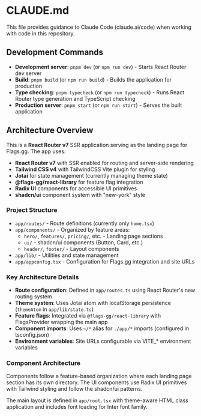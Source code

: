 # CLAUDE.md

This file provides guidance to Claude Code (claude.ai/code) when working with code in this repository.

## Development Commands

- **Development server**: `pnpm dev` (or `npm run dev`) - Starts React Router dev server
- **Build**: `pnpm build` (or `npm run build`) - Builds the application for production
- **Type checking**: `pnpm typecheck` (or `npm run typecheck`) - Runs React Router type generation and TypeScript checking
- **Production server**: `pnpm start` (or `npm run start`) - Serves the built application

## Architecture Overview

This is a **React Router v7** SSR application serving as the landing page for Flags.gg. The app uses:

- **React Router v7** with SSR enabled for routing and server-side rendering
- **Tailwind CSS v4** with TailwindCSS Vite plugin for styling
- **Jotai** for state management (currently managing theme state)
- **@flags-gg/react-library** for feature flag integration
- **Radix UI** components for accessible UI primitives
- **shadcn/ui** component system with "new-york" style

### Project Structure

- `app/routes/` - Route definitions (currently only `home.tsx`)
- `app/components/` - Organized by feature areas:
  - `hero/`, `features/`, `pricing/`, etc. - Landing page sections
  - `ui/` - shadcn/ui components (Button, Card, etc.)
  - `header/`, `footer/` - Layout components
- `app/lib/` - Utilities and state management
- `app/appconfig.tsx` - Configuration for Flags.gg integration and site URLs

### Key Architecture Details

- **Route configuration**: Defined in `app/routes.ts` using React Router's new routing system
- **Theme system**: Uses Jotai atom with localStorage persistence (`themeAtom` in `app/lib/state.ts`)
- **Feature flags**: Integrated via `@flags-gg/react-library` with FlagsProvider wrapping the main app
- **Component imports**: Uses `~/*` alias for `./app/*` imports (configured in tsconfig.json)
- **Environment variables**: Site URLs configurable via VITE_* environment variables

### Component Architecture

Components follow a feature-based organization where each landing page section has its own directory. The UI components use Radix UI primitives with Tailwind styling and follow the shadcn/ui patterns.

The main layout is defined in `app/root.tsx` with theme-aware HTML class application and includes font loading for Inter font family.